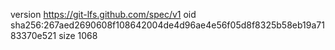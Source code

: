 version https://git-lfs.github.com/spec/v1
oid sha256:267aed2690608f108642004de4d96ae4e56f05d8f8325b58eb19a7183370e521
size 1068
